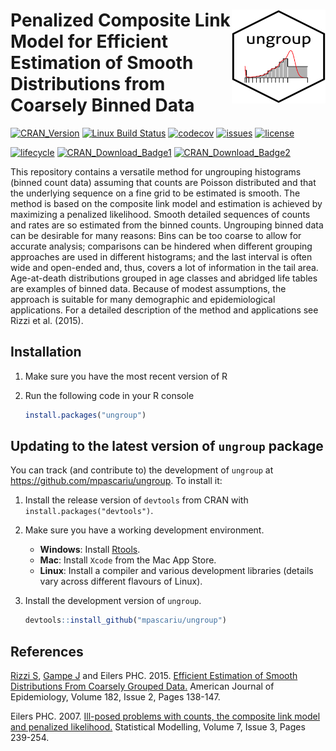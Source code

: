 # <img src="inst/figures/ungroup_logo.png" align="right" width="150" height="150" /> Penalized Composite Link Model for Efficient Estimation of Smooth Distributions from Coarsely Binned Data 
[![CRAN_Version](https://www.r-pkg.org/badges/version/ungroup)](https://cran.r-project.org/package=ungroup)
[![Linux Build Status](https://travis-ci.org/mpascariu/ungroup.svg?branch=master)](https://travis-ci.org/mpascariu/ungroup)
[![codecov](https://codecov.io/github/mpascariu/ungroup/branch/master/graphs/badge.svg)](https://codecov.io/github/mpascariu/ungroup)
[![issues](https://img.shields.io/github/issues-raw/mpascariu/ungroup.svg)](https://github.com/mpascariu/ungroup/issues)
[![license](https://img.shields.io/badge/License-GPL%20v3-blue.svg)](https://github.com/mpascariu/ungroup/blob/master/LICENSE)

[![lifecycle](https://img.shields.io/badge/lifecycle-maturing-blue.svg)](https://www.tidyverse.org/lifecycle/#maturing)
[![CRAN_Download_Badge1](https://cranlogs.r-pkg.org/badges/grand-total/ungroup)](https://CRAN.R-project.org/package=ungroup)
[![CRAN_Download_Badge2](https://cranlogs.r-pkg.org/badges/ungroup)](https://CRAN.R-project.org/package=ungroup)

This repository contains a versatile method for ungrouping histograms (binned count data) assuming that counts are Poisson distributed and that the underlying sequence on a fine grid to be estimated is smooth. The method is based on the composite link model and estimation is achieved by maximizing a penalized likelihood. Smooth detailed sequences of counts and rates are so estimated from the binned counts. Ungrouping binned data can be desirable for many reasons: Bins can be too coarse to allow for accurate analysis; comparisons can be hindered when different grouping approaches are used in different histograms; and the last interval is often wide and open-ended and, thus, covers a lot of information in the tail area. Age-at-death distributions grouped in age classes and abridged life tables are examples of binned data. Because of modest assumptions, the approach is suitable for many demographic and epidemiological applications. For a detailed description of the method and applications see Rizzi et al. (2015).

## Installation

1. Make sure you have the most recent version of R
2. Run the following code in your R console 

   ```R
   install.packages("ungroup")
   ```

## Updating to the latest version of `ungroup` package

You can track (and contribute to) the development of `ungroup` at https://github.com/mpascariu/ungroup. To install it:

1. Install the release version of `devtools` from CRAN with `install.packages("devtools")`.

2. Make sure you have a working development environment.
    * **Windows**: Install [Rtools](https://CRAN.R-project.org/bin/windows/Rtools/).
    * **Mac**: Install `Xcode` from the Mac App Store.
    * **Linux**: Install a compiler and various development libraries (details vary across different flavours of Linux).

3. Install the development version of `ungroup`.

   ```R
   devtools::install_github("mpascariu/ungroup")
   ```

## References
[Rizzi S](http://findresearcher.sdu.dk:8080/portal/en/person/srizzi), [Gampe J](http://www.demogr.mpg.de/en/institute/staff_directory_1899/jutta_gampe_655.htm) and Eilers PHC. 2015. [Efficient Estimation of Smooth Distributions From Coarsely Grouped Data.](https://doi.org/10.1093/aje/kwv020) American Journal of Epidemiology, Volume 182, Issue 2, Pages 138-147.

Eilers PHC. 2007. [Ill-posed problems with counts, the composite link model and penalized likelihood.](https://doi.org/10.1177/1471082X0700700302) Statistical Modelling, Volume 7, Issue 3, Pages 239-254.



